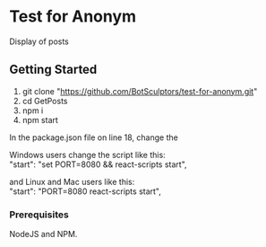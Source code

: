 # Test for Anonym

Display of posts

## Getting Started

1. git clone "https://github.com/BotSculptors/test-for-anonym.git"
2. cd GetPosts
3. npm i
4. npm start

In the package.json file on line 18, change the

Windows users change the script like this:<br/>
"start": "set PORT=8080  && react-scripts start",

and Linux and Mac users like this: <br/>
"start": "PORT=8080 react-scripts start",


### Prerequisites

NodeJS and NPM.
